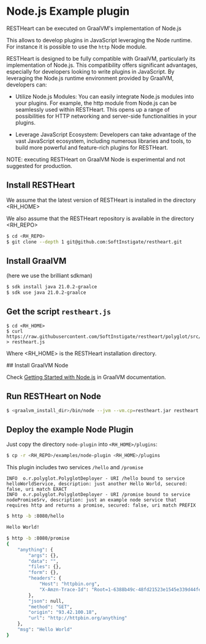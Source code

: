 # Node.js Example plugin

RESTHeart can be executed on GraalVM's implementation of Node.js

This allows to develop plugins in JavaScript leveraging the Node runtime. For instance
it is possible to use the `http` Node module.

RESTHeart is designed to be fully compatible with GraalVM, particularly its implementation of Node.js. This compatibility offers significant advantages, especially for developers looking to write plugins in JavaScript. By leveraging the Node.js runtime environment provided by GraalVM, developers can:

- Utilize Node.js Modules: You can easily integrate Node.js modules into your plugins. For example, the http module from Node.js can be seamlessly used within RESTHeart. This opens up a range of possibilities for HTTP networking and server-side functionalities in your plugins.

- Leverage JavaScript Ecosystem: Developers can take advantage of the vast JavaScript ecosystem, including numerous libraries and tools, to build more powerful and feature-rich plugins for RESTHeart.

NOTE: executing RESTHeart on GraalVM Node is experimental and not suggested for production.

## Install RESTHeart

We assume that the latest version of RESTHeart is installed in the directory <RH_HOME>

We also assume that the RESTHeart repository is available in the directory <RH_REPO>

```bash
$ cd <RH_REPO>
$ git clone --depth 1 git@github.com:SoftInstigate/restheart.git
```

## Install GraalVM

(here we use the brilliant sdkman)

```bash
$ sdk install java 21.0.2-graalce
$ sdk use java 21.0.2-graalce
```

## Get the script `restheart.js`

```
$ cd <RH_HOME>
$ curl https://raw.githubusercontent.com/SoftInstigate/restheart/polyglot/src/js/restheart.js > restheart.js
```

Where <RH_HOME> is the RESTHeart installation directory.

## Install GraalVM Node

Check [Getting Started with Node.js](https://www.graalvm.org/latest/reference-manual/js/NodeJS/#getting-started-with-nodejs) in GraalVM documentation.

## Run RESTHeart on Node

```bash
$ <graalvm_install_dir>/bin/node --jvm --vm.cp=restheart.jar restheart.js
```

## Deploy the example Node Plugin

Just copy the directory `node-plugin` into `<RH_HOME>/plugins`:

```bash
$ cp -r <RH_REPO>/examples/node-plugin <RH_HOME>/plugins
```

This plugin includes two services `/hello` and `/promise`

```log
INFO  o.r.polyglot.PolyglotDeployer - URI /hello bound to service helloWorldService, description: just another Hello World, secured: false, uri match EXACT
INFO  o.r.polyglot.PolyglotDeployer - URI /promise bound to service nodePromiseSrv, description: just an example node service that requires http and returns a promise, secured: false, uri match PREFIX
```

```bash
$ http -b :8080/hello

Hello World!
```

```bash
$ http -b :8080/promise
{
    "anything": {
        "args": {},
        "data": "",
        "files": {},
        "form": {},
        "headers": {
            "Host": "httpbin.org",
            "X-Amzn-Trace-Id": "Root=1-6388b49c-48fd21523e1545e339d44fee"
        },
        "json": null,
        "method": "GET",
        "origin": "93.42.100.18",
        "url": "http://httpbin.org/anything"
    },
    "msg": "Hello World"
}
```